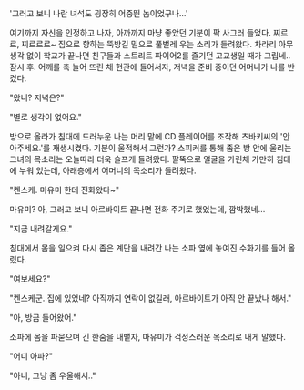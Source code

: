 '그러고 보니 나란 녀석도 굉장히 어중띈 놈이었구나...' 

여기까지 자신을 인정하고 나자, 아까까지 마냥 좋았던 기분이 팍 사그러 들었다. 
찌르르, 찌르르르~ 
집으로 향하는 뚝방길 밑으로 풀벌레 우는 소리가 들려왔다. 차라리 아무 생각 없이 학교가 끝나면 친구들과 스트리트 파이어2를 즐기던 고교생일 때가 그립네.. 
잠시 후. 어깨를 축 늘어 뜨린 채 현관에 들어서자, 저녁을 준비 중이던 어머니가 나를 반겼다. 

"왔니? 저녁은?" 

"별로 생각이 없어요." 

방으로 올라가 침대에 드러누운 나는 머리 맡에 CD 플레이어를 조작해 츠바키씨의 '안아주세요.'를 재생시켰다. 
기분이 울적해서 그런가? 스피커를 통해 좁은 방 안에 울리는 그녀의 목소리는 오늘따라 더욱 슬프게 들려왔다. 팔뚝으로 얼굴을 가린채 가만히 침대에 누워 있는데, 아래층에서 어머니의 목소리가 들려왔다. 

"켄스케. 마유미 한테 전화왔다~" 

마유미? 아, 그러고 보니 아르바이트 끝나면 전화 주기로 했었는데, 깜박했네... 

"지금 내려갈게요." 

침대에서 몸을 일으켜 다시 좁은 계단을 내려간 나는 소파 옆에 놓여진 수화기를 들어 올렸다. 

"여보세요?" 

"켄스케군. 집에 있었네? 아직까지 연락이 없길래, 아르바이트가 아직 안 끝났나 해서." 

"아, 방금 들어왔어." 

소파에 몸을 파묻으며 긴 한숨을 내뱉자, 마유미가 걱정스러운 목소리로 내게 말했다. 

"어디 아파?" 

"아니, 그냥 좀 우울해서.." 